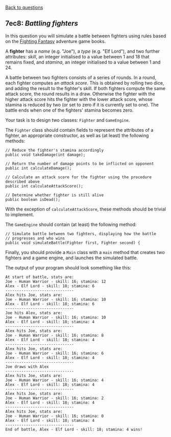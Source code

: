 [Back to questions](../README.md)

## 7ec8: *Battling fighters*

In this question you will simulate a battle between fighters
using rules based on the [Fighting Fantasy](https://en.wikipedia.org/wiki/Fighting_Fantasy) adventure game books.

A **fighter** has a *name* (e.g. "Joe"), a *type* (e.g. "Elf Lord"), and
two further attributes: *skill*, an integer initialised to a value between 1 and 18 that remains fixed, and *stamina*, an integer
initialised to a value between 1 and 24.

A battle between two fighters consists of a series of rounds.  In a round, each fighter computes an *attack score*.  This
is obtained by rolling two dice, and adding the result to the fighter's skill.  If both fighters compute the same attack
score, the round results in a draw.  Otherwise the fighter with the higher attack score hits the fighter with the lower
attack score, whose stamina is reduced by two (or set to zero if it is currently set to one).  The battle ends when
one of the fighters' stamina becomes zero.

Your task is to design two classes: ```Fighter``` and ```GameEngine```.

The
```Fighter``` class should contain fields to represent the attributes of a fighter, an appropriate constructor, as well as (at least)
the following
methods:

```
// Reduce the fighter's stamina accordingly
public void takeDamage(int damage);

// Return the number of damage points to be inflicted on opponent
public int calculateDamage();

// Calculate an attack score for the fighter using the procedure described above
public int calculateAttackScore();

// Determine whether fighter is still alive
public boolean isDead();
```

With the exception of ```calculateAttackScore```, these methods should be
trivial to implement.

The ```GameEngine``` should contain (at least) the following method:

```
// Simulate battle between two fighters, displaying how the battle
// progresses and who wins
public void simulateBattle(Fighter first, Fighter second) {
```

Finally, you should provide a ```Main``` class with a ```main``` method
that creates two fighters and a game engine, and launches the simulated battle.

The output of your program should look something like this:

```
At start of battle, stats are:
Joe - Human Warrior - skill: 16; stamina: 12
Alex - Elf Lord - skill: 18; stamina: 6
------------------------------
Alex hits Joe, stats are:
Joe - Human Warrior - skill: 16; stamina: 10
Alex - Elf Lord - skill: 18; stamina: 6
------------------------------
Joe hits Alex, stats are:
Joe - Human Warrior - skill: 16; stamina: 10
Alex - Elf Lord - skill: 18; stamina: 4
------------------------------
Alex hits Joe, stats are:
Joe - Human Warrior - skill: 16; stamina: 8
Alex - Elf Lord - skill: 18; stamina: 4
------------------------------
Alex hits Joe, stats are:
Joe - Human Warrior - skill: 16; stamina: 6
Alex - Elf Lord - skill: 18; stamina: 4
------------------------------
Joe draws with Alex
------------------------------
Alex hits Joe, stats are:
Joe - Human Warrior - skill: 16; stamina: 4
Alex - Elf Lord - skill: 18; stamina: 4
------------------------------
Alex hits Joe, stats are:
Joe - Human Warrior - skill: 16; stamina: 2
Alex - Elf Lord - skill: 18; stamina: 4
------------------------------
Alex hits Joe, stats are:
Joe - Human Warrior - skill: 16; stamina: 0
Alex - Elf Lord - skill: 18; stamina: 4
------------------------------
End of battle, Alex - Elf Lord - skill: 18; stamina: 4 wins!
```
